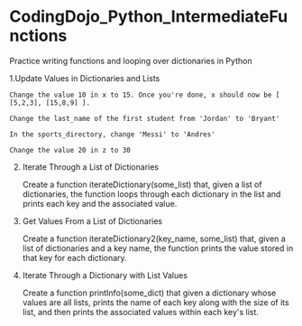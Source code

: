 # CodingDojo_Python_IntermediateFunctions
Practice writing functions and looping over dictionaries in Python

1.Update Values in Dictionaries and Lists

    Change the value 10 in x to 15. Once you're done, x should now be [ [5,2,3], [15,8,9] ].
  
    Change the last_name of the first student from 'Jordan' to 'Bryant'
  
    In the sports_directory, change 'Messi' to 'Andres'
  
    Change the value 20 in z to 30

2. Iterate Through a List of Dictionaries

    Create a function iterateDictionary(some_list) that, given a list of dictionaries, the function loops through each dictionary in the list and prints each key and the            associated value.
 
3.  Get Values From a List of Dictionaries

    Create a function iterateDictionary2(key_name, some_list) that, given a list of dictionaries and a key name, the function prints the value stored in that key for each           dictionary.

4. Iterate Through a Dictionary with List Values

    Create a function printInfo(some_dict) that given a dictionary whose values are all lists, prints the name of each key along with the size of its list, and then prints the     associated values within each key's list.
